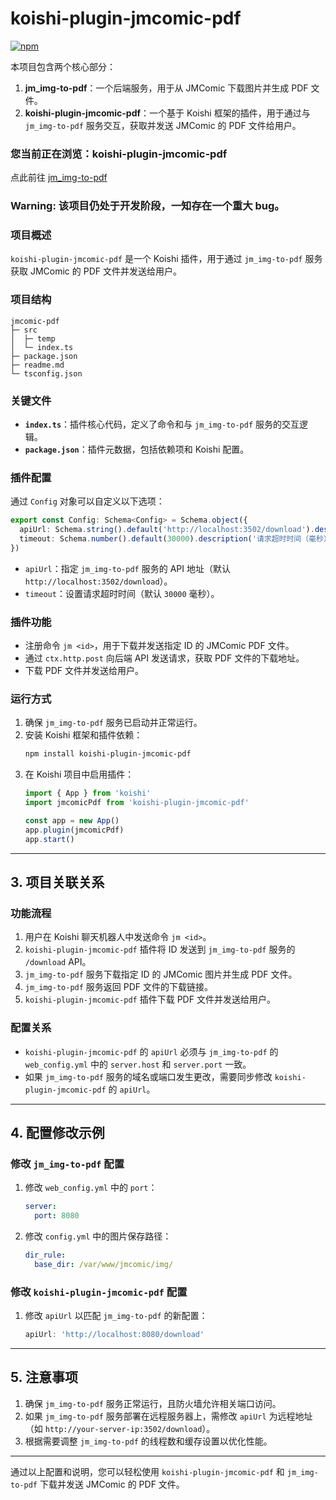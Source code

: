 # koishi-plugin-jmcomic-pdf

[![npm](https://img.shields.io/npm/v/koishi-plugin-jmcomic-pdf?style=flat-square)](https://www.npmjs.com/package/koishi-plugin-jmcomic-pdf)


本项目包含两个核心部分：
1. **jm_img-to-pdf**：一个后端服务，用于从 JMComic 下载图片并生成 PDF 文件。
2. **koishi-plugin-jmcomic-pdf**：一个基于 Koishi 框架的插件，用于通过与 `jm_img-to-pdf` 服务交互，获取并发送 JMComic 的 PDF 文件给用户。

### 您当前正在浏览：koishi-plugin-jmcomic-pdf
点此前往 [jm_img-to-pdf](https://github.com/WaveYo/jm_img-to-pdf)

### Warning: 该项目仍处于开发阶段，一知存在一个重大 bug。


### 项目概述
`koishi-plugin-jmcomic-pdf` 是一个 Koishi 插件，用于通过 `jm_img-to-pdf` 服务获取 JMComic 的 PDF 文件并发送给用户。

### 项目结构
```
jmcomic-pdf     
├─ src          
│  ├─ temp      
│  └─ index.ts  
├─ package.json 
├─ readme.md    
└─ tsconfig.json
```

### 关键文件
- **`index.ts`**：插件核心代码，定义了命令和与 `jm_img-to-pdf` 服务的交互逻辑。
- **`package.json`**：插件元数据，包括依赖项和 Koishi 配置。

### 插件配置
通过 `Config` 对象可以自定义以下选项：
```typescript
export const Config: Schema<Config> = Schema.object({
  apiUrl: Schema.string().default('http://localhost:3502/download').description('后端 API 地址'),
  timeout: Schema.number().default(30000).description('请求超时时间（毫秒）'),
})
```
- `apiUrl`：指定 `jm_img-to-pdf` 服务的 API 地址（默认 `http://localhost:3502/download`）。
- `timeout`：设置请求超时时间（默认 `30000` 毫秒）。

### 插件功能
- 注册命令 `jm <id>`，用于下载并发送指定 ID 的 JMComic PDF 文件。
- 通过 `ctx.http.post` 向后端 API 发送请求，获取 PDF 文件的下载地址。
- 下载 PDF 文件并发送给用户。

### 运行方式
1. 确保 `jm_img-to-pdf` 服务已启动并正常运行。
2. 安装 Koishi 框架和插件依赖：
   ```bash
   npm install koishi-plugin-jmcomic-pdf
   ```
3. 在 Koishi 项目中启用插件：
   ```typescript
   import { App } from 'koishi'
   import jmcomicPdf from 'koishi-plugin-jmcomic-pdf'

   const app = new App()
   app.plugin(jmcomicPdf)
   app.start()
   ```

---

## 3. 项目关联关系

### 功能流程
1. 用户在 Koishi 聊天机器人中发送命令 `jm <id>`。
2. `koishi-plugin-jmcomic-pdf` 插件将 ID 发送到 `jm_img-to-pdf` 服务的 `/download` API。
3. `jm_img-to-pdf` 服务下载指定 ID 的 JMComic 图片并生成 PDF 文件。
4. `jm_img-to-pdf` 服务返回 PDF 文件的下载链接。
5. `koishi-plugin-jmcomic-pdf` 插件下载 PDF 文件并发送给用户。

### 配置关系
- `koishi-plugin-jmcomic-pdf` 的 `apiUrl` 必须与 `jm_img-to-pdf` 的 `web_config.yml` 中的 `server.host` 和 `server.port` 一致。
- 如果 `jm_img-to-pdf` 服务的域名或端口发生更改，需要同步修改 `koishi-plugin-jmcomic-pdf` 的 `apiUrl`。

---

## 4. 配置修改示例

### 修改 `jm_img-to-pdf` 配置
1. 修改 `web_config.yml` 中的 `port`：
   ```yaml
   server:
     port: 8080
   ```
2. 修改 `config.yml` 中的图片保存路径：
   ```yaml
   dir_rule:
     base_dir: /var/www/jmcomic/img/
   ```

### 修改 `koishi-plugin-jmcomic-pdf` 配置
1. 修改 `apiUrl` 以匹配 `jm_img-to-pdf` 的新配置：
   ```typescript
   apiUrl: 'http://localhost:8080/download'
   ```

---

## 5. 注意事项
1. 确保 `jm_img-to-pdf` 服务正常运行，且防火墙允许相关端口访问。
2. 如果 `jm_img-to-pdf` 服务部署在远程服务器上，需修改 `apiUrl` 为远程地址（如 `http://your-server-ip:3502/download`）。
3. 根据需要调整 `jm_img-to-pdf` 的线程数和缓存设置以优化性能。

---

通过以上配置和说明，您可以轻松使用 `koishi-plugin-jmcomic-pdf` 和 `jm_img-to-pdf` 下载并发送 JMComic 的 PDF 文件。